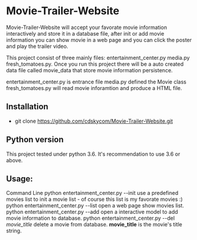 # Movie-Trailer-Website

Movie-Trailer-Website will accept your favorate movie information interactively and store it in a database file, after init or add movie information you can show movie in a web page and you can click the poster and play the trailer video. 

This project consist of three mainly files: entertainment_center.py media.py fresh_tomatoes.py. Once you run this project there will be a auto created data file called movie_data that store movie information persistence.

entertainment_center.py is entrance file
media.py defined the Movie class
fresh_tomatoes.py will read movie inforamtion and produce a HTML file.

## Installation
- git clone https://github.com/cdskycom/Movie-Trailer-Website.git

## Python version
This project tested under python 3.6. It's recommendation to use 3.6 or above.

## Usage:
Command Line
   python entertainment_center.py --init   use a predefined movies list to init a movie list - of course this list is my favorate movies :)
   python entertainment_center.py --list   open a web page show movies list.
   python entertainment_center.py --add    open a interactive model to add movie information to database.
   python entertainment_center.py --del _movie_title_  delete a movie from database. **movie_title** is the movie's title string.


